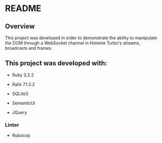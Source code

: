 # README

## Overview
This project was developed in order to demonstrate the ability to manipulate the DOM through a WebSocket channel in Hotwire Turbo's streams, broadcasts and frames. 

## This project was developed with:

* Ruby 3.2.2

* Rails 7.1.3.2

* SQLite3

* SemanticUI

* JQuery

### Linter
* Rubocop